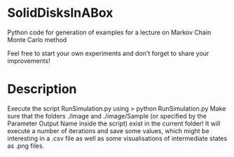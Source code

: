 # SolidDisksInABox
Python code for generation of examples for a lecture on Markov Chain Monte Carlo method

Feel free to start your own experiments and don't forget to share your improvements!

# Description

Execute the script RunSimulation.py using > python RunSimulation.py
Make sure that the folders ./image and ./image/Sample (or specified by the Parameter Output Name inside the script) exist in the current folder!
It will execute a number of iterations and save some values, which might be interesting in a .csv file as well as some visualisations of intermediate states as .png files.
